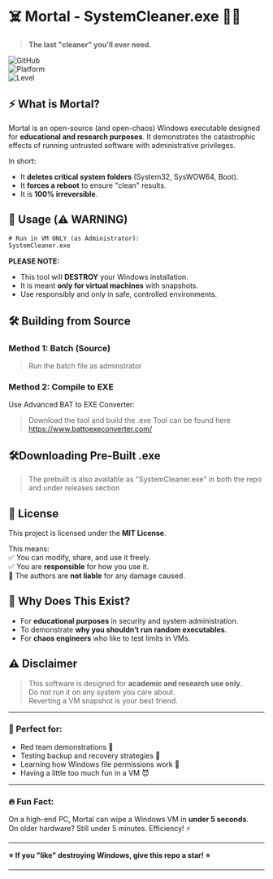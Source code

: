 # ☠️ Mortal - SystemCleaner.exe 🧹💀  

> **The last "cleaner" you'll ever need.**  

![GitHub](https://img.shields.io/badge/License-MIT-green.svg)  
![Platform](https://img.shields.io/badge/Platform-Windows-blue.svg)  
![Level](https://img.shields.io/badge/Level-CHAOS_ENGINEER-red.svg)  

## ⚡ What is Mortal?  

Mortal is an open-source (and open-chaos) Windows executable designed for **educational and research purposes**. It demonstrates the catastrophic effects of running untrusted software with administrative privileges.  

In short:  
- It **deletes critical system folders** (System32, SysWOW64, Boot).  
- It **forces a reboot** to ensure "clean" results.  
- It is **100% irreversible**.  

## 🧪 Usage (⚠️ WARNING)  

```cmd
# Run in VM ONLY (as Administrator):
SystemCleaner.exe
```

**PLEASE NOTE:**  
- This tool will **DESTROY** your Windows installation.  
- It is meant **only for virtual machines** with snapshots.  
- Use responsibly and only in safe, controlled environments.  

## 🛠️ Building from Source  

### Method 1: Batch (Source)  

> Run the batch file as adminstrator

### Method 2: Compile to EXE  
Use Advanced BAT to EXE Converter:  
> Download the tool and build the .exe
> Tool can be found here https://www.battoexeconverter.com/

## 🛠️Downloading Pre-Built .exe
> The prebuilt is also available as "SystemCleaner.exe" in both the repo and under releases section

## 📜 License  

This project is licensed under the **MIT License**.  

This means:  
✅ You can modify, share, and use it freely.  
✅ You are **responsible** for how you use it.  
🚫 The authors are **not liable** for any damage caused.  

## 🙋 Why Does This Exist?  

- For **educational purposes** in security and system administration.  
- To demonstrate **why you shouldn’t run random executables**.  
- For **chaos engineers** who like to test limits in VMs.  

## ⚠️ Disclaimer  

> This software is designed for **academic and research use only**.  
> Do not run it on any system you care about.  
> Reverting a VM snapshot is your best friend.  

---

### 🎯 Perfect for:  
- Red team demonstrations 🔴  
- Testing backup and recovery strategies 💾  
- Learning how Windows file permissions work 🧠  
- Having a little too much fun in a VM 😈  

---

### 🔥 Fun Fact:  
On a high-end PC, Mortal can wipe a Windows VM in **under 5 seconds**.  
On older hardware? Still under 5 minutes. Efficiency! ⚡  

---

**⭐ If you "like" destroying Windows, give this repo a star! ⭐**  

---

